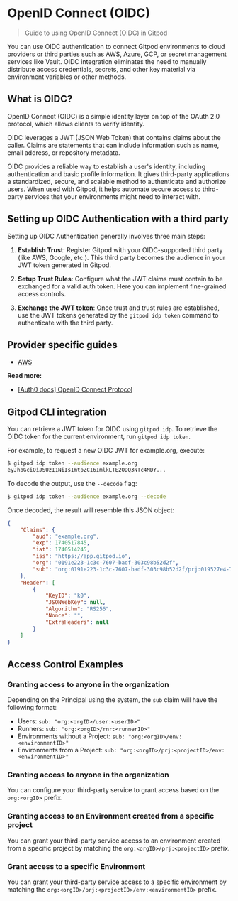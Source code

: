 # OpenID Connect (OIDC)

> Guide to using OpenID Connect (OIDC) in Gitpod

You can use OIDC authentication to connect Gitpod environments to cloud providers or third parties such as AWS, Azure, GCP, or secret management services like Vault. OIDC integration eliminates the need to manually distribute access credentials, secrets, and other key material via environment variables or other methods.

## What is OIDC?

OpenID Connect (OIDC) is a simple identity layer on top of the OAuth 2.0 protocol, which allows clients to verify identity.

OIDC leverages a JWT (JSON Web Token) that contains claims about the caller. Claims are statements that can include information such as name, email address, or repository metadata.

OIDC provides a reliable way to establish a user's identity, including authentication and basic profile information. It gives third-party applications a standardized, secure, and scalable method to authenticate and authorize users. When used with Gitpod, it helps automate secure access to third-party services that your environments might need to interact with.

## Setting up OIDC Authentication with a third party

Setting up OIDC Authentication generally involves three main steps:

1. **Establish Trust**: Register Gitpod with your OIDC-supported third party (like AWS, Google, etc.). This third party becomes the audience in your JWT token generated in Gitpod.

2. **Setup Trust Rules**: Configure what the JWT claims must contain to be exchanged for a valid auth token. Here you can implement fine-grained access controls.

3. **Exchange the JWT token**: Once trust and trust rules are established, use the JWT tokens generated by the `gitpod idp token` command to authenticate with the third party.

## Provider specific guides

* [AWS](/flex/integrations/aws)

**Read more:**

* [\[Auth0 docs\] OpenID Connect Protocol](https://auth0.com/authenticate/protocols/openid-connect-protocol)

## Gitpod CLI integration

You can retrieve a JWT token for OIDC using `gitpod idp`. To retrieve the OIDC token for the current environment, run `gitpod idp token`.

For example, to request a new OIDC JWT for example.org, execute:

```bash
$ gitpod idp token --audience example.org
eyJhbGciOiJSUzI1NiIsImtpZCI6ImlkLTE2ODQ3NTc4MDY...
```

To decode the output, use the `--decode` flag:

```bash
$ gitpod idp token --audience example.org --decode
```

Once decoded, the result will resemble this JSON object:

```json
{
	"Claims": {
		"aud": "example.org",
		"exp": 1740517845,
		"iat": 1740514245,
		"iss": "https://app.gitpod.io",
		"org": "0191e223-1c3c-7607-badf-303c98b52d2f",
		"sub": "org:0191e223-1c3c-7607-badf-303c98b52d2f/prj:019527e4-75d5-704d-a5a4-a2b52cf56198/env:019527e4-75d5-704d-a5a4-a2b52cf56196"
	},
	"Header": [
		{
			"KeyID": "k0",
			"JSONWebKey": null,
			"Algorithm": "RS256",
			"Nonce": "",
			"ExtraHeaders": null
		}
	]
}
```

## Access Control Examples

### Granting access to anyone in the organization

Depending on the Principal using the system, the `sub` claim will have the following format:

* Users: `sub: "org:<orgID>/user:<userID>"`
* Runners: `sub: "org:<orgID>/rnr:<runnerID>"`
* Environments without a Project: `sub: "org:<orgID>/env:<environmentID>"`
* Environments from a Project: `sub: "org:<orgID>/prj:<projectID>/env:<environmentID>"`

### Granting access to anyone in the organization

You can configure your third-party service to grant access based on the `org:<orgID>` prefix.

### Granting access to an Environment created from a specific project

You can grant your third-party service access to an environment created from a specific project by matching the `org:<orgID>/prj:<projectID>` prefix.

### Grant access to a specific Environment

You can grant your third-party service access to a specific environment by matching the `org:<orgID>/prj:<projectID>/env:<environmentID>` prefix.
